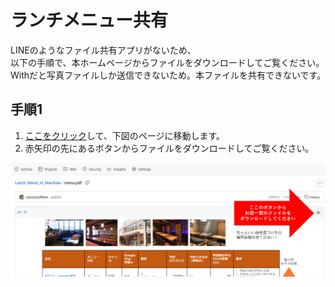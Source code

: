 # **ランチメニュー共有**　　

LINEのようなファイル共有アプリがないため、  
以下の手順で、本ホームページからファイルをダウンロードしてご覧ください。  
Withだと写真ファイルしか送信できないため。本ファイルを共有できないです。　　

## **手順1**

1. [ここをクリック](menu.pdf)して、下図のページに移動します。  
2. 赤矢印の先にあるボタンからファイルをダウンロードしてご覧ください。  

<img src="img.png" width="1024">

